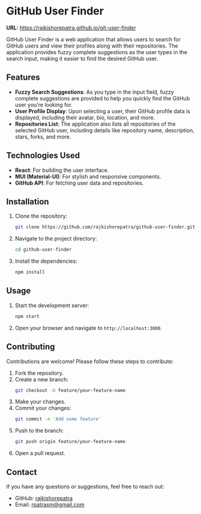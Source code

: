 # GitHub User Finder

**URL:** https://rajkishorepatra.github.io/git-user-finder

GitHub User Finder is a web application that allows users to search for GitHub users and view their profiles along with their repositories. The application provides fuzzy complete suggestions as the user types in the search input, making it easier to find the desired GitHub user.

## Features

- **Fuzzy Search Suggestions**: As you type in the input field, fuzzy complete suggestions are provided to help you quickly find the GitHub user you're looking for.
- **User Profile Display**: Upon selecting a user, their GitHub profile data is displayed, including their avatar, bio, location, and more.
- **Repositories List**: The application also lists all repositories of the selected GitHub user, including details like repository name, description, stars, forks, and more.

## Technologies Used

- **React**: For building the user interface.
- **MUI (Material-UI)**: For stylish and responsive components.
- **GitHub API**: For fetching user data and repositories.

## Installation

1. Clone the repository:
   ```sh
   git clone https://github.com/rajkishorepatra/github-user-finder.git
   ```
2. Navigate to the project directory:
   ```sh
   cd github-user-finder
   ```
3. Install the dependencies:
   ```sh
   npm install
   ```

## Usage

1. Start the development server:
   ```sh
   npm start
   ```
2. Open your browser and navigate to `http://localhost:3000`.

## Contributing

Contributions are welcome! Please follow these steps to contribute:

1. Fork the repository.
2. Create a new branch:
   ```sh
   git checkout -b feature/your-feature-name
   ```
3. Make your changes.
4. Commit your changes:
   ```sh
   git commit -m 'Add some feature'
   ```
5. Push to the branch:
   ```sh
   git push origin feature/your-feature-name
   ```
6. Open a pull request.

## Contact

If you have any questions or suggestions, feel free to reach out:

- GitHub: [rajkishorepatra](https://github.com/rajkishorepatra)
- Email: rpatrasm@gmail.com
